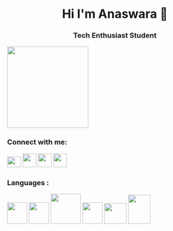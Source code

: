 <h1 align="center">Hi  I'm Anaswara 🤖</h1>
<h3 align="center">Tech Enthusiast Student</h3>
<img src="https://media.giphy.com/media/f6hnhHkks8bk4jwjh3/giphy.gif" width="190" height="190" style="vertical-align:middle;margin:0px 50px>
<a><img src="">
</a>

<h3 align="left">Connect with me:</h3>
<p align="left">
<a href="mailto:anaswaraku17@gmail.com"><img src="https://upload.wikimedia.org/wikipedia/commons/thumb/7/7e/Gmail_icon_%282020%29.svg/1024px-Gmail_icon_%282020%29.svg.png" style="width:32px;height:25px;"></a>
<a href="https://www.linkedin.com/in/anaswara-k-u-98072a227" ><img src="https://cdn1.iconfinder.com/data/icons/logotypes/32/circle-linkedin-512.png" style="width:32px;height:32px;"></a>
<a href="https://instagram.com/anas.waraa_?igshid=MWZjMTM2ODFkZg==" ><img src="https://upload.wikimedia.org/wikipedia/commons/thumb/a/a5/Instagram_icon.png/2048px-Instagram_icon.png" style="width:32px;height:32px;"></a>
<a href="https://twitter.com/_anaswara_?t=MRizfeHp7vS244nQffmHgg&s=09" ><img src="https://e7.pngegg.com/pngimages/708/311/png-clipart-icon-logo-twitter-logo-twitter-logo-blue-social-media-thumbnail.png" style="width:32px;height:32px;"></a>
</p>

<h3 align="left" >Languages : </h3>
<p align="left">
<img src="https://upload.wikimedia.org/wikipedia/commons/thumb/1/18/C_Programming_Language.svg/695px-C_Programming_Language.svg.png" width="47" height="50">
<img src="https://upload.wikimedia.org/wikipedia/commons/thumb/1/18/ISO_C%2B%2B_Logo.svg/1822px-ISO_C%2B%2B_Logo.svg.png" width="47" height="50">
<img src="https://www.svgrepo.com/show/376344/python.svg" width="70" height="70">
<img src="https://upload.wikimedia.org/wikipedia/commons/thumb/6/61/HTML5_logo_and_wordmark.svg/512px-HTML5_logo_and_wordmark.svg.png" width="47" height="50">
<img src="https://upload.wikimedia.org/wikipedia/commons/thumb/2/27/PHP-logo.svg/2560px-PHP-logo.svg.png" width="52" height="48">
<img src="https://upload.wikimedia.org/wikipedia/de/thumb/e/e1/Java-Logo.svg/1200px-Java-Logo.svg.png" width="52" height="68">
</p>
